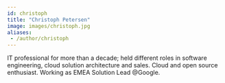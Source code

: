 ```yaml
---
id: christoph
title: "Christoph Petersen"
image: images/christoph.jpg
aliases: 
 - /author/christoph
---
```


IT professional for more than a decade; held different roles in software engineering, cloud solution architecture and sales. Cloud and open source enthusiast. Working as EMEA Solution Lead @Google.
